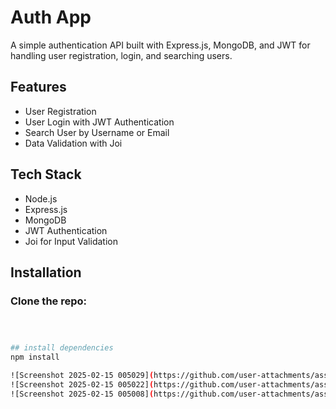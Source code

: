 # Auth App

A simple authentication API built with Express.js, MongoDB, and JWT for handling user registration, login, and searching users.

## Features
- User Registration
- User Login with JWT Authentication
- Search User by Username or Email
- Data Validation with Joi

## Tech Stack
- Node.js
- Express.js
- MongoDB
- JWT Authentication
- Joi for Input Validation

## Installation

### Clone the repo:
```sh



## install dependencies
npm install

![Screenshot 2025-02-15 005029](https://github.com/user-attachments/assets/b0154069-e69c-406c-a307-a746323e40bd)
![Screenshot 2025-02-15 005022](https://github.com/user-attachments/assets/bdb3edff-4c9e-4fca-a80e-6723995f5456)
![Screenshot 2025-02-15 005008](https://github.com/user-attachments/assets/91aeb871-8a94-434d-a4f2-ed130a9223af)



